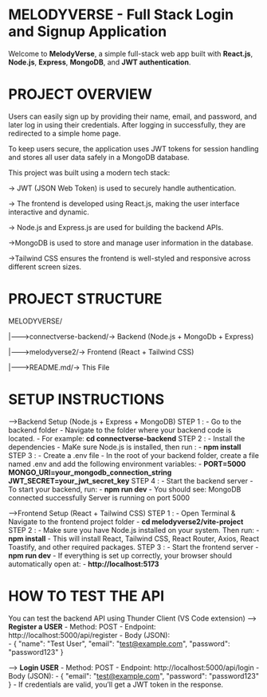 # MELODYVERSE - Full Stack Login and Signup Application

Welcome to **MelodyVerse**, a simple full-stack web app built with **React.js**, **Node.js**, **Express**, **MongoDB**, and **JWT authentication**. 

# PROJECT OVERVIEW

Users can easily sign up by providing their name, email, and password, and later log in using their credentials. After logging in successfully, they are redirected to a simple home page.

To keep users secure, the application uses JWT tokens for session handling and stores all user data safely in a MongoDB database.

This project was built using a modern tech stack:

  -> JWT (JSON Web Token) is used to securely handle authentication.

  -> The frontend is developed using React.js, making the user interface interactive and dynamic.

  -> Node.js and Express.js are used for building the backend APIs.

  ->MongoDB is used to store and manage user information in the database.

  ->Tailwind CSS ensures the frontend is well-styled and responsive across different screen sizes.

  # PROJECT STRUCTURE

  MELODYVERSE/

  |--->connectverse-backend/-> Backend (Node.js + MongoDb + Express)

  |--->melodyverse2/-> Frontend (React + Tailwind CSS)

  |--->README.md/-> This File 

  # SETUP INSTRUCTIONS

  -->Backend Setup (Node.js + Express + MongoDB)
      STEP 1 :
       - Go to the backend folder
       -  Navigate to the folder where your backend code is located. 
       -  For example:
          **cd connectverse-backend**
      STEP 2 :
       - Install the dependencies
       - MaKe sure Node.js is installed, then run :
       - **npm install**
      STEP 3 :
       - Create a .env file 
       - In the root of your backend folder, create a file named .env and add the following environment variables:
       - **PORT=5000**
         **MONGO_URI=your_mongodb_connection_string**
         **JWT_SECRET=your_jwt_secret_key** 
      STEP 4 :
       - Start the backend server
       - To start your backend, run:
       - **npm run dev**
       - You should see:
         MongoDB connected successfully
         Server is running on port 5000
   
   -->Frontend Setup (React + Tailwind CSS)
       STEP 1 :
        - Open Terminal & Navigate to the frontend project folder
        - **cd melodyverse2/vite-project**
       STEP 2 :
        - Make sure you have Node.js installed on your system. Then run:
        - **npm install**
        - This will install React, Tailwind CSS, React Router, Axios, React Toastify, and other required packages.
       STEP 3 : 
       - Start the frontend server
       - **npm run dev**
       - If everything is set up correctly, your browser should automatically open at:
       - **http://localhost:5173**

   # HOW TO TEST THE API

   You can test the backend API using Thunder Client (VS Code extension)
   --> **Register a USER**
      - Method: POST
      - Endpoint: http://localhost:5000/api/register
      - Body (JSON):  
      - {
        "name": "Test User",
        "email": "test@example.com",
        "password": "password123"
        }

   --> **Login USER**
      - Method: POST
      - Endpoint: http://localhost:5000/api/login
      - Body (JSON):
      - {
        "email": "test@example.com",
        "password": "password123"
        }
      - If credentials are valid, you’ll get a JWT token in the response.  
 
          


 


   
 


